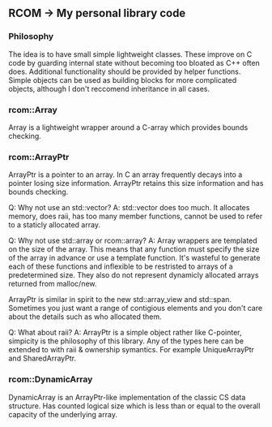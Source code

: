## RCOM -> My personal library code

### Philosophy
The idea is to have small simple lightweight classes.
These improve on C code by guarding internal state without becoming too bloated as C++ often does.
Additional functionality should be provided by helper functions.
Simple objects can be used as building blocks for more complicated objects, although I don't reccomend inheritance in all cases.

### rcom::Array
Array is a lightweight wrapper around a C-array which provides bounds checking.

### rcom::ArrayPtr
ArrayPtr is a pointer to an array.
In C an array frequently decays into a pointer losing size information.
ArrayPtr retains this size information and has bounds checking.

Q: Why not use an std::vector?
A: std::vector does too much. It allocates memory, does raii, has too many member functions,
cannot be used to refer to a staticly allocated array.

Q: Why not use std::array or rcom::array?
A: Array wrappers are templated on the size of the array.
This means that any function must specify the size of the array in advance or use a template function.
It's wasteful to generate each of these functions and inflexible to be restristed to arrays of a predetermined size.
They also do not represent dynamicly allocated arrays returned from malloc/new.

ArrayPtr is similar in spirit to the new std::array_view and std::span.
Sometimes you just want a range of contigious elements and you don't care about the details such as who allocated them.

Q: What about raii?
A: ArrayPtr is a simple object rather like C-pointer, simpicity is the philosophy of this library.
Any of the types here can be extended to with raii & ownership symantics.
For example UniqueArrayPtr and SharedArrayPtr.

### rcom::DynamicArray
DynamicArray is an ArrayPtr-like implementation of the classic CS data structure.
Has counted logical size which is less than or equal to the overall capacity of the underlying array.
